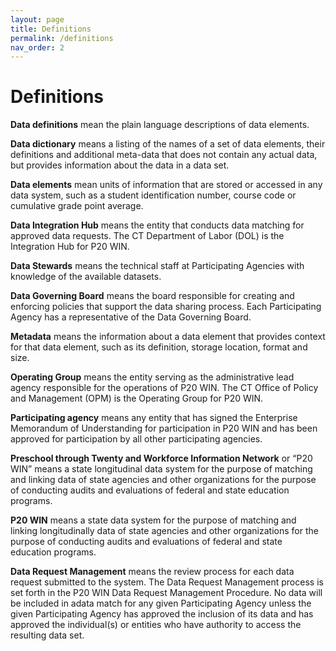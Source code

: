 ```yaml
---
layout: page
title: Definitions
permalink: /definitions
nav_order: 2
---
```


# Definitions 

**Data definitions** mean the plain language descriptions of data elements.

**Data dictionary** means a listing of the names of a set of data elements, their definitions and additional meta-data that does not contain any actual data, but provides information about the data in a data set.

**Data elements** mean units of information that are stored or accessed in any data system, such as a student identification number, course code or cumulative grade point average. 

**Data Integration Hub** means the entity that conducts data matching for approved data requests. The CT Department of Labor (DOL) is the Integration Hub for P20 WIN.

**Data Stewards** means the technical staff at Participating Agencies with knowledge of the available datasets. 

**Data Governing Board** means the board responsible for creating and enforcing policies that support the data sharing process. Each Participating Agency has a representative of the Data Governing Board.

**Metadata** means the information about a data element that provides context for that data element, such as its definition, storage location, format and size.

**Operating Group** means the entity serving as the administrative lead agency responsible for the operations of P20 WIN. The CT Office of Policy and Management (OPM) is the Operating Group for P20 WIN.  

**Participating agency** means any entity that has signed the Enterprise Memorandum of Understanding for participation in P20 WIN and has been approved for participation by all other participating agencies.

**Preschool through Twenty and Workforce Information Network** or “P20 WIN” means a state longitudinal data system for the purpose of matching and linking data of state agencies and other organizations for the purpose of conducting audits and evaluations of federal and state education programs. 

**P20 WIN** means a state data system for the purpose of matching and linking longitudinally data of state agencies and other organizations for the purpose of conducting audits and evaluations of federal and state education programs.

**Data Request Management** means the review process for each data request submitted to the system. The Data Request Management process is set forth in the P20 WIN Data Request Management Procedure. No data will be included in adata match for any given Participating Agency unless the given Participating Agency has approved the inclusion of its data and has approved the individual(s) or entities who have authority to access the resulting data set. 